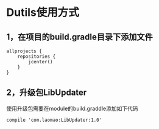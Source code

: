 # Dutils使用方式 #
## 1，在项目的build.gradle目录下添加文件 ##

    allprojects {
    	repositories {
    		jcenter()
    	}
    }

## 2，升级包LibUpdater ##
使用升级包需要在module的build.graddle添加如下代码

    compile 'com.laomao:LibUpdater:1.0'
